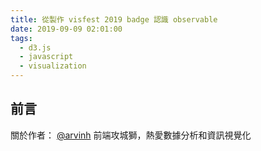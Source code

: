```yaml
---
title: 從製作 visfest 2019 badge 認識 observable
date: 2019-09-09 02:01:00
tags:
  - d3.js
  - javascript
  - visualization
---
```


## 前言


<div id="animation"></div>

<script type="module">
  import notebook from "https://cors-anywhere.herokuapp.com/https://api.observablehq.com/@arvinh/visfest-unconf-badge-builder-template.js";

  const renders = {
    "result": "#animation",
  };

  import {Inspector, Runtime} from "https://unpkg.com/@observablehq/notebook-runtime@2?module";
  for (let i in renders)
    renders[i] = document.querySelector(renders[i]);

  Runtime.load(notebook, (variable) => {
    console.log(variable)
    if (renders[variable.name])
      return new Inspector(renders[variable.name]);
  });
</script>

關於作者： 
[@arvinh](http://blog.arvinh.info/about/) 前端攻城獅，熱愛數據分析和資訊視覺化
